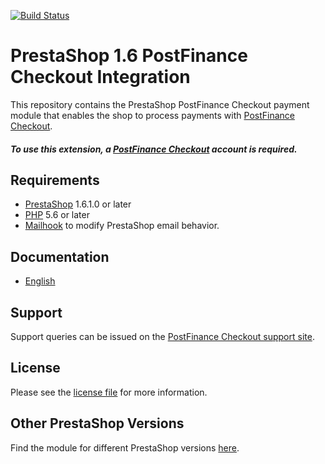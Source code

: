 [![Build Status](https://travis-ci.org/pfpayments/prestashop-1.6.svg?branch=master)](https://travis-ci.org/pfpayments/prestashop-1.6)



# PrestaShop 1.6 PostFinance Checkout Integration
This repository contains the PrestaShop PostFinance Checkout payment module that enables the shop to process payments with [PostFinance Checkout](https://www.postfinance.ch/checkout).

##### To use this extension, a [PostFinance Checkout](https://www.postfinance.ch/checkout) account is required.

## Requirements

* [PrestaShop](https://www.prestashop.com/) 1.6.1.0 or later
* [PHP](http://php.net/) 5.6 or later
* [Mailhook](https://github.com/wallee-payment/prestashop-mailhook/releases) to modify PrestaShop email behavior.

## Documentation

* [English](https://plugin-documentation.postfinance-checkout.ch/pfpayments/prestashop-1.6/1.2.23/docs/en/documentation.html)

## Support

Support queries can be issued on the [PostFinance Checkout support site](https://www.postfinance.ch/en/business/support.html).

## License

Please see the [license file](https://github.com/pfpayments/prestashop-1.6/blob/1.2.23/LICENSE) for more information.

## Other PrestaShop Versions

Find the module for different PrestaShop versions [here](../../../prestashop).
